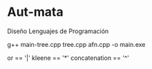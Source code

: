 # Aut-mata
Diseño Lenguajes de Programación

g++ main-tree.cpp tree.cpp afn.cpp -o main.exe

or == '|'
kleene == '*'
concatenation == '^'

